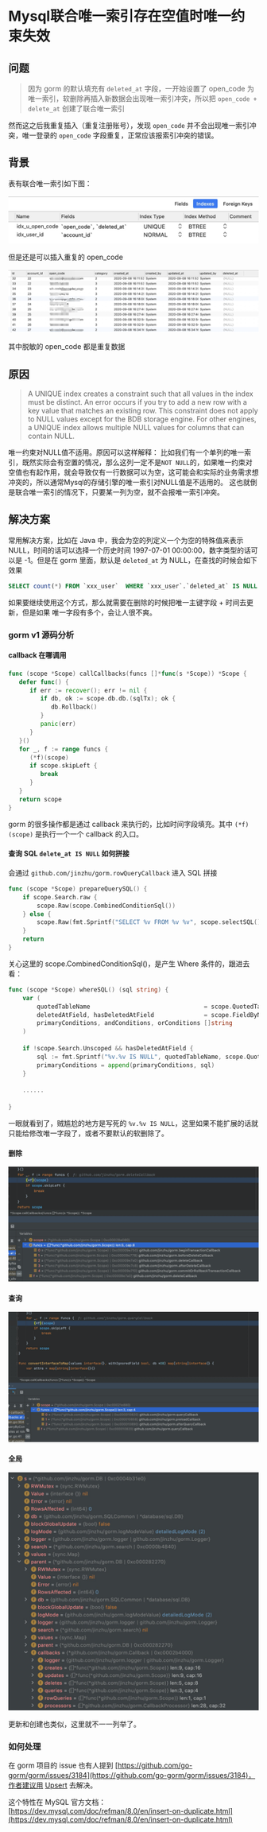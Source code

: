 # Mysql联合唯一索引存在空值时唯一约束失效

## 问题

> 因为 gorm 的默认填充有 `deleted_at` 字段，一开始设置了 open\_code 为唯一索引，软删除再插入新数据会出现唯一索引冲突，所以把 `open_code + delete_at` 创建了联合唯一索引

然而这之后我重复插入（重复注册账号），发现 `open_code` 并不会出现唯一索引冲突，唯一登录的 `open_code` 字段重复，正常应该报索引冲突的错误。

## 背景

表有联合唯一索引如下图：

![](../.gitbook/assets/image%20%281%29.png)

但是还是可以插入重复的 open\_code

![](../.gitbook/assets/image.png)

其中脱敏的 open\_code 都是重复数据

## 原因

> A UNIQUE index creates a constraint such that all values in the index must be distinct. An error occurs if you try to add a new row with a key value that matches an existing row. This constraint does not apply to NULL values except for the BDB storage engine. For other engines, a UNIQUE index allows multiple NULL values for columns that can contain NULL.

唯一约束对NULL值不适用。原因可以这样解释： 比如我们有一个单列的唯一索引，既然实际会有空置的情况，那么这列一定不是`NOT NULL`的，如果唯一约束对空值也有起作用，就会导致仅有一行数据可以为空，这可能会和实际的业务需求想冲突的，所以通常Mysql的存储引擎的唯一索引对NULL值是不适用的。 这也就倒是联合唯一索引的情况下，只要某一列为空，就不会报唯一索引冲突。

## 解决方案

常用解决方案，比如在 Java 中，我会为空的列定义一个为空的特殊值来表示 NULL，时间的话可以选择一个历史时间 1997-07-01 00:00:00，数字类型的话可以是 -1。但是在 gorm 里面，默认是 `deleted_at` 为 NULL，在查找的时候会如下效果

```sql
SELECT count(*) FROM `xxx_user`  WHERE `xxx_user`.`deleted_at` IS NULL 
```

 如果要继续使用这个方式，那么就需要在删除的时候把唯一主键字段 +  时间去更新，但是如果 唯一字段有多个，会让人很不爽。

### gorm v1 源码分析

#### callback 在哪调用

```go
func (scope *Scope) callCallbacks(funcs []*func(s *Scope)) *Scope {
   defer func() {
      if err := recover(); err != nil {
         if db, ok := scope.db.db.(sqlTx); ok {
            db.Rollback()
         }
         panic(err)
      }
   }()
   for _, f := range funcs {
      (*f)(scope)
      if scope.skipLeft {
         break
      }
   }
   return scope
}
```

 gorm 的很多操作都是通过 callback 来执行的，比如时间字段填充。其中 `(*f)(scope)` 是执行一个一个 callback 的入口。

####  查询 SQL `delete_at IS NULL` 如何拼接

会通过 `github.com/jinzhu/gorm.rowQueryCallback` 进入 SQL 拼接

```go
func (scope *Scope) prepareQuerySQL() {
	if scope.Search.raw {
		scope.Raw(scope.CombinedConditionSql())
	} else {
		scope.Raw(fmt.Sprintf("SELECT %v FROM %v %v", scope.selectSQL(), scope.QuotedTableName(), scope.CombinedConditionSql()))
	}
	return
}
```

 关心这里的 scope.CombinedConditionSql\(\)，是产生 Where 条件的，跟进去看：

```go
func (scope *Scope) whereSQL() (sql string) {
	var (
		quotedTableName                                = scope.QuotedTableName()
		deletedAtField, hasDeletedAtField              = scope.FieldByName("DeletedAt")
		primaryConditions, andConditions, orConditions []string
	)

	if !scope.Search.Unscoped && hasDeletedAtField {
		sql := fmt.Sprintf("%v.%v IS NULL", quotedTableName, scope.Quote(deletedAtField.DBName))
		primaryConditions = append(primaryConditions, sql)
	}
	
	......
	
}
```

 一眼就看到了，贼尴尬的地方是写死的 `%v.%v IS NULL`，这里如果不能扩展的话就只能给修改唯一字段了，或者不要默认的软删除了。

#### 删除

![](../.gitbook/assets/image%20%282%29.png)

#### 查询

![](../.gitbook/assets/image%20%283%29.png)

#### 全局

![](../.gitbook/assets/image%20%285%29.png)

更新和创建也类似，这里就不一一列举了。

### 如何处理

在 gorm 项目的 issue 也有人提到 [https://github.com/go-gorm/gorm/issues/3184](https://github.com/go-gorm/gorm/issues/3184)，作者建议用 [Upsert](https://gorm.io/zh_CN/docs/create.html#Upsert-%E5%8F%8A%E5%86%B2%E7%AA%81) 去解决。

这个特性在 MySQL 官方文档：[https://dev.mysql.com/doc/refman/8.0/en/insert-on-duplicate.html](https://dev.mysql.com/doc/refman/8.0/en/insert-on-duplicate.html)







